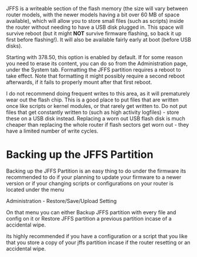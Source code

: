 JFFS is a writeable section of the flash memory (the size will vary between router models, with the newer models having a bit over 60 MB of space available), which will allow you to store small files (such as scripts) inside the router without needing to have a USB disk plugged in.  This space will survive reboot (but it might **NOT** survive firmware flashing, so back it up first before flashing!).  It will also be available fairly early at boot (before USB disks).

Starting with 378.50, this option is enabled by default.  If for some reason you need to erase its content, you can do so from the Administration page, under the System tab.  Formatting the JFFS partition requires a reboot to take effect.  Note that formatting it might possibly require a second reboot afterwards, if it fails to properly mount after that first reboot.

I do not recommend doing frequent writes to this area, as it will prematurely wear out the flash chip.  This is a good place to put files that are written once like scripts or kernel modules, or that rarely get written to.  Do not put files that get constantly written to (such as high activity logfiles) - store these on a USB disk instead.  Replacing a worn out USB flash disk is much cheaper than replacing the whole router if flash sectors get worn out - they have a limited number of write cycles.

# Backing up the JFFS Partition
Backing up the JFFS Partition is an easy thing to do under the firmware its recommended to do if your planning to update your firmware to a newer version or if your changing scripts or configurations on your router is located under the menu 

Administration - Restore/Save/Upload Setting

On that menu you can either Backup JFFS partition with every file and config on it or Restore JFFS partition a previous partition incase of a accidental wipe.

its highly recommended if you have a configuration or a script that you like that you store a copy of your jffs partition incase if the router resetting or an accidental wipe.